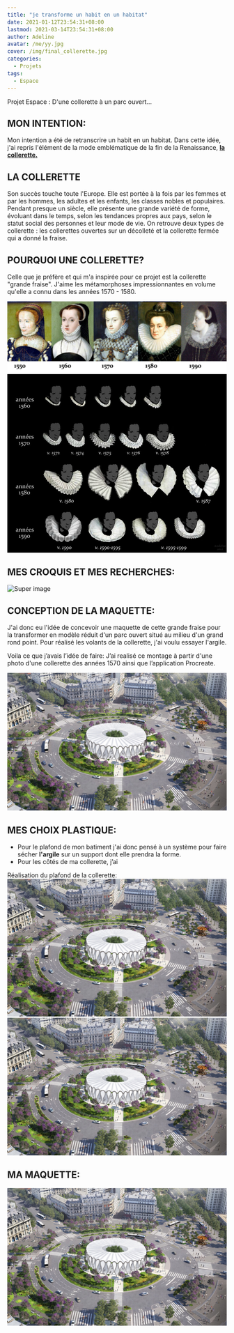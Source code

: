 ```yaml
---
title: "je transforme un habit en un habitat"
date: 2021-01-12T23:54:31+08:00
lastmod: 2021-03-14T23:54:31+08:00
author: Adeline
avatar: /me/yy.jpg
cover: /img/final_collerette.jpg
categories:
  - Projets
tags:
  - Espace
---
```


Projet Espace : D'une collerette à un parc ouvert...
<!--more-->



## MON INTENTION:

Mon intention a été de retranscrire un habit en un habitat.
Dans cette idée, j'ai repris l'élément de la mode emblématique de la fin de la Renaissance,
<ins> **la collerette.**</ins>

## LA COLLERETTE

Son succès touche toute l'Europe. Elle est portée à la fois par les femmes et par les hommes, les adultes et les enfants, les classes nobles et populaires. Pendant presque un siècle, elle présente une grande variété de forme, évoluant dans le temps, selon les tendances propres aux pays, selon le statut social des personnes et leur mode de vie. On retrouve deux types de collerette : les collerettes ouvertes sur un décolleté et la collerette fermée qui a donné la fraise. 

## POURQUOI UNE COLLERETTE? 

Celle que je préfère et qui m'a inspirée pour ce projet est la collerette "grande fraise". J'aime les métamorphoses impressionnantes en volume qu'elle a connu dans les années 1570 - 1580. 

![Super image](/img/collerette_presentation.JPG)
![Super image](/img/collerette_evolution.JPG)

## MES CROQUIS ET MES RECHERCHES:

![Super image](/img/.jpg)


## CONCEPTION DE LA MAQUETTE:

J'ai donc eu l'idée de concevoir une maquette de cette grande fraise pour la transformer en modèle réduit d'un parc ouvert situé au milieu d'un grand rond point.
Pour réalisé les volants de la collerette, j'ai voulu essayer l'argile.

Voila ce que j’avais l’idée de faire: J’ai realisé ce montage à partir d'une photo d'une collerette des années 1570 ainsi que l’application Procreate. 

![Super image](/img/simu_collerette.jpg)


## MES CHOIX PLASTIQUE:

- Pour le plafond de mon batiment j'ai donc pensé à un système pour faire sécher **l'argile** sur un support dont elle prendra la forme.
- Pour les côtés de ma collerette, j’ai

Réalisation du plafond de la collerette:
![Super image](/img/simu_collerette.jpg)
![Super image](/img/simu_collerette.jpg)

## MA MAQUETTE:
![Super image](/img/simu_collerette.jpg)

